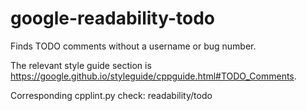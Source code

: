 # google-readability-todo

Finds TODO comments without a username or bug number.

The relevant style guide section is
<https://google.github.io/styleguide/cppguide.html#TODO_Comments>.

Corresponding cpplint.py check:
<span class="title-ref">readability/todo</span>

